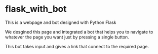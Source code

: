 # flask_with_bot
This is a webpage and bot designed with Python Flask


We desgined this page and integrated a bot that helps you to navigate to whatever the page you want just by pressing a single button.

This bot takes input and gives a link that connect to the required page.
